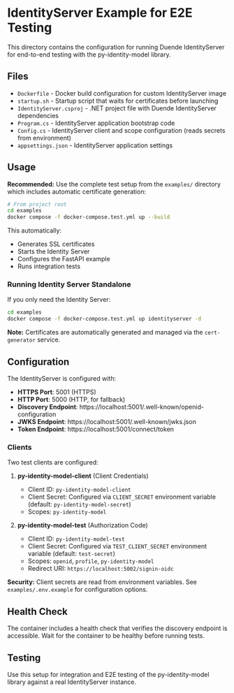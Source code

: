 # IdentityServer Example for E2E Testing

This directory contains the configuration for running Duende IdentityServer for end-to-end testing with the py-identity-model library.

## Files

- `Dockerfile` - Docker build configuration for custom IdentityServer image
- `startup.sh` - Startup script that waits for certificates before launching
- `IdentityServer.csproj` - .NET project file with Duende IdentityServer dependencies
- `Program.cs` - IdentityServer application bootstrap code
- `Config.cs` - IdentityServer client and scope configuration (reads secrets from environment)
- `appsettings.json` - IdentityServer application settings

## Usage

**Recommended:** Use the complete test setup from the `examples/` directory which includes automatic certificate generation:

```bash
# From project root
cd examples
docker compose -f docker-compose.test.yml up --build
```

This automatically:
- Generates SSL certificates
- Starts the Identity Server
- Configures the FastAPI example
- Runs integration tests

### Running Identity Server Standalone

If you only need the Identity Server:

```bash
cd examples
docker compose -f docker-compose.test.yml up identityserver -d
```

**Note:** Certificates are automatically generated and managed via the `cert-generator` service.

## Configuration

The IdentityServer is configured with:

- **HTTPS Port**: 5001 (HTTPS)
- **HTTP Port**: 5000 (HTTP, for fallback)
- **Discovery Endpoint**: https://localhost:5001/.well-known/openid-configuration
- **JWKS Endpoint**: https://localhost:5001/.well-known/jwks.json
- **Token Endpoint**: https://localhost:5001/connect/token

### Clients

Two test clients are configured:

1. **py-identity-model-client** (Client Credentials)
   - Client ID: `py-identity-model-client`
   - Client Secret: Configured via `CLIENT_SECRET` environment variable (default: `py-identity-model-secret`)
   - Scopes: `py-identity-model`

2. **py-identity-model-test** (Authorization Code)
   - Client ID: `py-identity-model-test`
   - Client Secret: Configured via `TEST_CLIENT_SECRET` environment variable (default: `test-secret`)
   - Scopes: `openid`, `profile`, `py-identity-model`
   - Redirect URI: `https://localhost:5002/signin-oidc`

**Security:** Client secrets are read from environment variables. See `examples/.env.example` for configuration options.

## Health Check

The container includes a health check that verifies the discovery endpoint is accessible. Wait for the container to be healthy before running tests.

## Testing

Use this setup for integration and E2E testing of the py-identity-model library against a real IdentityServer instance.